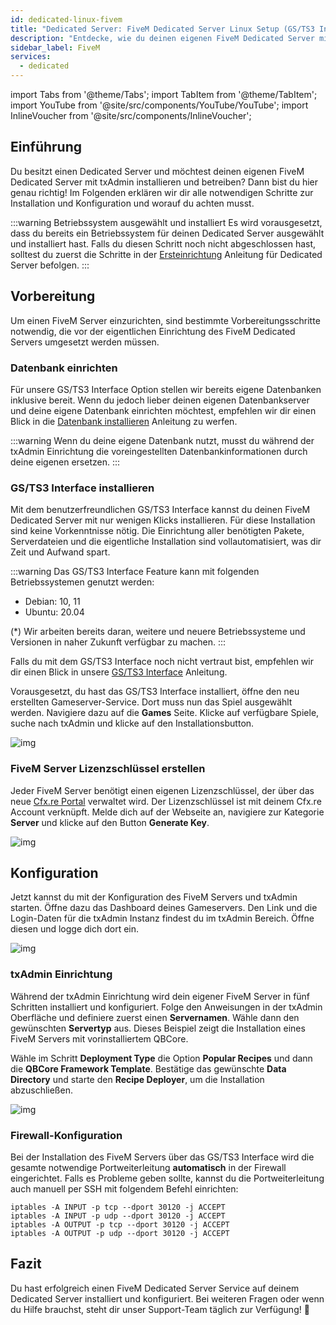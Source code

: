 ```yaml
---
id: dedicated-linux-fivem
title: "Dedicated Server: FiveM Dedicated Server Linux Setup (GS/TS3 Interface)"
description: "Entdecke, wie du deinen eigenen FiveM Dedicated Server mit txAdmin für nahtloses Multiplayer-Gaming einrichtest und betreibst → Jetzt mehr erfahren"
sidebar_label: FiveM
services:
  - dedicated
---
```


import Tabs from '@theme/Tabs';
import TabItem from '@theme/TabItem';
import YouTube from '@site/src/components/YouTube/YouTube';
import InlineVoucher from '@site/src/components/InlineVoucher';




## Einführung
Du besitzt einen Dedicated Server und möchtest deinen eigenen FiveM Dedicated Server mit txAdmin installieren und betreiben? Dann bist du hier genau richtig! Im Folgenden erklären wir dir alle notwendigen Schritte zur Installation und Konfiguration und worauf du achten musst.

:::warning  Betriebssystem ausgewählt und installiert
Es wird vorausgesetzt, dass du bereits ein Betriebssystem für deinen Dedicated Server ausgewählt und installiert hast. Falls du diesen Schritt noch nicht abgeschlossen hast, solltest du zuerst die Schritte in der [Ersteinrichtung](dedicated-setup.md) Anleitung für Dedicated Server befolgen.
:::



## Vorbereitung

Um einen FiveM Server einzurichten, sind bestimmte Vorbereitungsschritte notwendig, die vor der eigentlichen Einrichtung des FiveM Dedicated Servers umgesetzt werden müssen.


### Datenbank einrichten

Für unsere GS/TS3 Interface Option stellen wir bereits eigene Datenbanken inklusive bereit. Wenn du jedoch lieber deinen eigenen Datenbankserver und deine eigene Datenbank einrichten möchtest, empfehlen wir dir einen Blick in die [Datenbank installieren](dedicated-linux-databases.md) Anleitung zu werfen. 

:::warning
Wenn du deine eigene Datenbank nutzt, musst du während der txAdmin Einrichtung die voreingestellten Datenbankinformationen durch deine eigenen ersetzen. 
:::



### GS/TS3 Interface installieren
Mit dem benutzerfreundlichen GS/TS3 Interface kannst du deinen FiveM Dedicated Server mit nur wenigen Klicks installieren. Für diese Installation sind keine Vorkenntnisse nötig. Die Einrichtung aller benötigten Pakete, Serverdateien und die eigentliche Installation sind vollautomatisiert, was dir Zeit und Aufwand spart.

:::warning
Das GS/TS3 Interface Feature kann mit folgenden Betriebssystemen genutzt werden:

- Debian: 10, 11
- Ubuntu: 20.04

(*) Wir arbeiten bereits daran, weitere und neuere Betriebssysteme und Versionen in naher Zukunft verfügbar zu machen.
:::

Falls du mit dem GS/TS3 Interface noch nicht vertraut bist, empfehlen wir dir einen Blick in unsere [GS/TS3 Interface](dedicated-linux-gs-interface.md) Anleitung.

Vorausgesetzt, du hast das GS/TS3 Interface installiert, öffne den neu erstellten Gameserver-Service. Dort muss nun das Spiel ausgewählt werden. Navigiere dazu auf die **Games** Seite. Klicke auf verfügbare Spiele, suche nach txAdmin und klicke auf den Installationsbutton.

![img](https://screensaver01.zap-hosting.com/index.php/s/jJaHrkd7LQAHx46/download)




### FiveM Server Lizenzschlüssel erstellen

Jeder FiveM Server benötigt einen eigenen Lizenzschlüssel, der über das neue [Cfx.re Portal](http://portal.cfx.re/) verwaltet wird. Der Lizenzschlüssel ist mit deinem Cfx.re Account verknüpft. Melde dich auf der Webseite an, navigiere zur Kategorie **Server** und klicke auf den Button **Generate Key**.

![img](https://screensaver01.zap-hosting.com/index.php/s/X6kHcs6o2dcFJqw/preview)



## Konfiguration

Jetzt kannst du mit der Konfiguration des FiveM Servers und txAdmin starten. Öffne dazu das Dashboard deines Gameservers. Den Link und die Login-Daten für die txAdmin Instanz findest du im txAdmin Bereich. Öffne diesen und logge dich dort ein.

![img](https://screensaver01.zap-hosting.com/index.php/s/W5xoFtgfZkeZFgQ/preview)

### txAdmin Einrichtung

Während der txAdmin Einrichtung wird dein eigener FiveM Server in fünf Schritten installiert und konfiguriert. Folge den Anweisungen in der txAdmin Oberfläche und definiere zuerst einen **Servernamen**. Wähle dann den gewünschten **Servertyp** aus. Dieses Beispiel zeigt die Installation eines FiveM Servers mit vorinstalliertem QBCore.

Wähle im Schritt **Deployment Type** die Option **Popular Recipes** und dann die **QBCore Framework Template**. Bestätige das gewünschte **Data Directory** und starte den **Recipe Deployer**, um die Installation abzuschließen.

![img](https://screensaver01.zap-hosting.com/index.php/s/i7mSNNs29b6QLjz/download)




### Firewall-Konfiguration

Bei der Installation des FiveM Servers über das GS/TS3 Interface wird die gesamte notwendige Portweiterleitung **automatisch** in der Firewall eingerichtet. Falls es Probleme geben sollte, kannst du die Portweiterleitung auch manuell per SSH mit folgendem Befehl einrichten:

```
iptables -A INPUT -p tcp --dport 30120 -j ACCEPT
iptables -A INPUT -p udp --dport 30120 -j ACCEPT
iptables -A OUTPUT -p tcp --dport 30120 -j ACCEPT
iptables -A OUTPUT -p udp --dport 30120 -j ACCEPT 
```



## Fazit

Du hast erfolgreich einen FiveM Dedicated Server Service auf deinem Dedicated Server installiert und konfiguriert. Bei weiteren Fragen oder wenn du Hilfe brauchst, steht dir unser Support-Team täglich zur Verfügung! 🙂


<InlineVoucher />